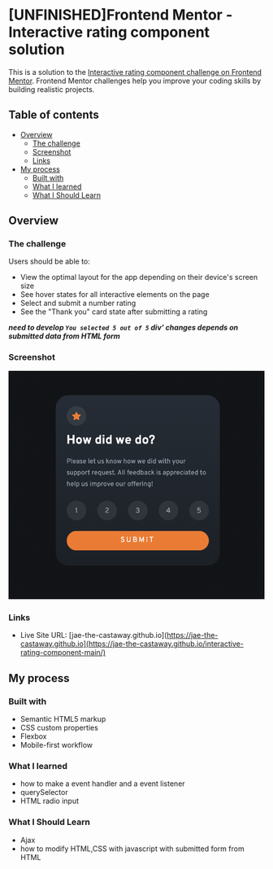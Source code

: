 
# [UNFINISHED]Frontend Mentor - Interactive rating component solution

This is a solution to the [Interactive rating component challenge on Frontend Mentor](https://www.frontendmentor.io/challenges/interactive-rating-component-koxpeBUmI). Frontend Mentor challenges help you improve your coding skills by building realistic projects. 

## Table of contents

- [Overview](#overview)
  - [The challenge](#the-challenge)
  - [Screenshot](#screenshot)
  - [Links](#links)
- [My process](#my-process)
  - [Built with](#built-with)
  - [What I learned](#what-i-learned)
  - [What I Should Learn](#what-i-should-learn)

## Overview

### The challenge

Users should be able to:

- View the optimal layout for the app depending on their device's screen size
- See hover states for all interactive elements on the page
- Select and submit a number rating
- See the "Thank you" card state after submitting a rating

***need to develop <code>You selected 5 out of 5</code> div' changes depends on submitted data from HTML form***
### Screenshot


![screenshot1](./images/screenshot1.png)

### Links

- Live Site URL: [jae-the-castaway.github.io](https://jae-the-castaway.github.io](https://jae-the-castaway.github.io/interactive-rating-component-main/)

## My process

### Built with

- Semantic HTML5 markup
- CSS custom properties
- Flexbox
- Mobile-first workflow

### What I learned

- how to make a event handler and a event listener
- querySelector
- HTML radio input

### What I Should Learn

- Ajax
- how to modify HTML,CSS with javascript with submitted form from HTML
